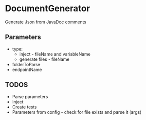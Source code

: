 # DocumentGenerator

Generate Json from JavaDoc comments

## Parameters

-   type:
    -   inject - fileName and variableName
    -   generate files - fileName
-   folderToParse
-   endpointName

## TODOS

-   Parse parameters
-   Inject
-   Create tests
-   Parameters from config - check for file exists and parse it (args)
